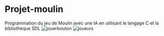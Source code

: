 # Projet-moulin
Programmation du jeu de Moulin avec une IA en utilisant le langage C et la bibliothèque SDL
![jouerbouton](https://user-images.githubusercontent.com/48438520/108236082-c9aade80-7146-11eb-96a5-4910f47f4ccd.png)
![joueurs](https://user-images.githubusercontent.com/48438520/108236100-cf082900-7146-11eb-9b4b-7af893e429e0.png)
